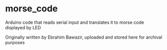 # morse_code
Arduino code that reads serial input and translates it to morse code displayed by LED

Originally written by Ebrahim Bawazir, uploaded and stored here for archival purposes
